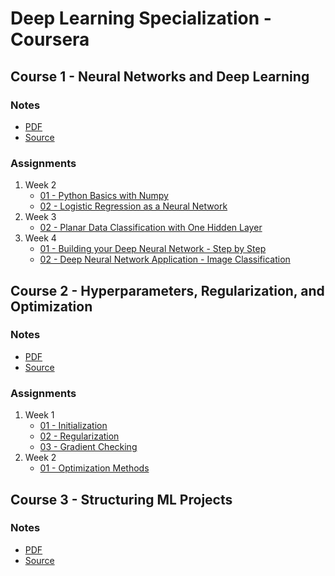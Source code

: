 # Deep Learning Specialization - Coursera
## Course 1 - Neural Networks and Deep Learning
### Notes
* [PDF](https://github.com/MohammadKhalaji/DeepLearningSpecializationCoursera/blob/master/Course%201%20Notes/Course%201%20-%20Neural%20Networks%20and%20Deep%20Learning.pdf)
* [Source](https://github.com/MohammadKhalaji/DeepLearningSpecializationCoursera/tree/master/Course%201%20Notes/TeX%20Source)
### Assignments
1. Week 2
    * [01 - Python Basics with Numpy](https://github.com/MohammadKhalaji/DeepLearningSpecializationCoursera/blob/master/Course%201%20Assignments/W02%20-%2001%20-%20Python%20Basics%20with%20Numpy/Python%20Basics%20With%20Numpy%20v3.ipynb)
    * [02 - Logistic Regression as a Neural Network](https://github.com/MohammadKhalaji/DeepLearningSpecializationCoursera/blob/master/Course%201%20Assignments/W02%20-%2002%20-%20Logistic%20Regression%20as%20a%20Neural%20Network/Logistic%20Regression%20with%20a%20Neural%20Network%20mindset%20v5.ipynb)
2. Week 3
    * [02 - Planar Data Classification with One Hidden Layer](https://github.com/MohammadKhalaji/DeepLearningSpecializationCoursera/blob/master/Course%201%20Assignments/W03%20-%2001%20-%20Planar%20data%20classification%20with%20one%20hidden%20layer/Planar%20data%20classification%20with%20one%20hidden%20layer%20v5.ipynb)
3. Week 4
    * [01 - Building your Deep Neural Network - Step by Step](https://github.com/MohammadKhalaji/DeepLearningSpecializationCoursera/blob/master/Course%201%20Assignments/W04%20-%2001%20-%20Building%20your%20Deep%20Neural%20Network%20-%20Step%20by%20Step/Building%20your%20Deep%20Neural%20Network%20-%20Step%20by%20Step%20v8.ipynb)
    * [02 - Deep Neural Network Application - Image Classification](https://github.com/MohammadKhalaji/DeepLearningSpecializationCoursera/blob/master/Course%201%20Assignments/W04%20-%2002%20-%20Deep%20Neural%20Network%20Application_%20Image%20Classification/Deep%20Neural%20Network%20-%20Application%20v8.ipynb)

## Course 2 - Hyperparameters, Regularization, and Optimization
### Notes
* [PDF](https://github.com/MohammadKhalaji/DeepLearningSpecializationCoursera/blob/master/Course%202%20Notes/Course%202%20-%20Hyperparameters%2C%20Regularization%2C%20and%20Optimization.pdf)
* [Source](https://github.com/MohammadKhalaji/DeepLearningSpecializationCoursera/tree/master/Course%202%20Notes/TeX%20Source)
### Assignments
1. Week 1
    * [01 - Initialization](https://github.com/MohammadKhalaji/DeepLearningSpecializationCoursera/blob/master/Course%202%20Assignments/W01%20-%2001%20-%20Initialization/Initialization.ipynb)
    * [02 - Regularization](https://github.com/MohammadKhalaji/DeepLearningSpecializationCoursera/blob/master/Course%202%20Assignments/W01%20-%2002%20-%20Regularization/Regularization%20-%20v2.ipynb)
    * [03 - Gradient Checking](https://github.com/MohammadKhalaji/DeepLearningSpecializationCoursera/blob/master/Course%202%20Assignments/W01%20-%2003%20-%20Gradient%20Checking/Gradient%20Checking%20v1.ipynb)
2. Week 2 
    * [01 - Optimization Methods](https://github.com/MohammadKhalaji/DeepLearningSpecializationCoursera/blob/master/Course%202%20Assignments/W02%20-%2001%20-%20Optimization%20Methods/Optimization%20methods.ipynb)

## Course 3 - Structuring ML Projects
### Notes
* [PDF](https://github.com/MohammadKhalaji/DeepLearningSpecializationCoursera/blob/master/Course%203%20Notes/Course%203%20-%20Structuring%20ML%20Projects.pdf)
* [Source](https://github.com/MohammadKhalaji/DeepLearningSpecializationCoursera/tree/master/Course%203%20Notes/TeX%20Source)